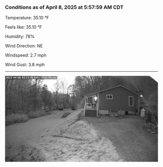 ### Conditions as of April 8, 2025 at 5:57:59 AM CDT 

Temperature: 35.10 &deg;F

Feels like: 35.10 &deg;F

Humidity: 78%

Wind Direction: NE

Windspeed: 2.7 mph

Wind Gust: 3.8 mph

---

<img src="./images/latest.jpeg"/>


